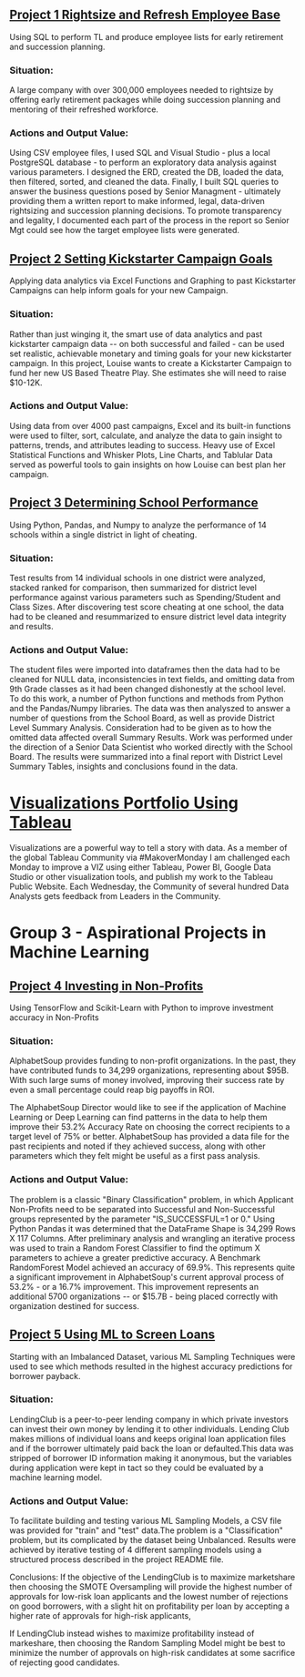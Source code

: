 ## [Project 1 Rightsize and Refresh Employee Base](https://github.com/tcottrell321/Pewlett_Hackard_Analysis)
Using SQL to perform TL and produce employee lists for early retirement and succession planning. 

### Situation:
A large company with over 300,000 employees needed to rightsize by offering early retirement packages while doing succession planning and mentoring of their refreshed workforce.  

### Actions and Output Value:
Using CSV employee files, I used SQL and Visual Studio - plus a local PostgreSQL database - to perform an exploratory data analysis against various parameters. I designed the ERD, created the DB, loaded the data, then filtered, sorted, and cleaned the data. Finally, I built SQL queries to answer the business questions posed by Senior Managment - ultimately providing them a written report to make informed, legal, data-driven rightsizing and succession planning decisions. To promote transparency and legality, I documented each part of the process in the report so Senior Mgt could see how the target employee lists were generated. 


## [Project 2 Setting Kickstarter Campaign Goals](https://github.com/tcottrell321/kickstarter-analysis)
Applying data analytics via Excel Functions and Graphing to past Kickstarter Campaigns can help inform goals for your new Campaign. 

### Situation:
Rather than just winging it, the smart use of data analytics and past kickstarter campaign data -- on both successful and failed - can be used set realistic, achievable monetary and timing goals for your new kickstarter campaign. In this project, Louise wants to create a Kickstarter Campaign to fund her new US Based Theatre Play. She estimates she will need to raise $10-12K. 

### Actions and Output Value:
Using data from over 4000 past campaigns, Excel and its built-in functions were used to filter, sort, calculate, and analyze the data to gain insight to patterns, trends, and attributes leading to success. Heavy use of Excel Statistical Functions and Whisker Plots, Line Charts, and Tablular Data served as powerful tools to gain insights on how Louise can best plan her campaign.  


## [Project 3 Determining School Performance](https://github.com/tcottrell321/school_district_analysis)
Using Python, Pandas, and Numpy to analyze the performance of 14 schools within a single district in light of cheating.  

### Situation:
Test results from 14 individual schools in one district were analyzed, stacked ranked for comparison, then summarized for district level performance against various parameters such as Spending/Student and Class Sizes. After discovering test score cheating at one school, the data had to be cleaned and resummarized to ensure district level data integrity and results. 

### Actions and Output Value:  
The student files were imported into dataframes then the data had to be cleaned for NULL data, inconsistencies in text fields, and omitting data from 9th Grade classes as it had been changed dishonestly at the school level. To do this work, a number of Python functions and methods from Python and the Pandas/Numpy libraries. The data was then analyszed to answer a number of questions from the School Board, as well as provide District Level Summary Analysis. Consideration had to be given as to how the omitted data affected overall Summary Results. Work was performed under the direction of a Senior Data Scientist who worked directly with the School Board. 
The results were summarized into a final report with District Level Summary Tables, insights and conclusions found in the data. 


# [Visualizations Portfolio Using Tableau](https://public.tableau.com/profile/thomas.cottrell#!/?newProfile=&activeTab=0)

Visualizations are a powerful way to tell a story with data. As a member of the global Tableau Community via #MakoverMonday I am challenged each Monday to improve a VIZ using either Tableau, Power BI, Google Data Studio or other visualization tools, and publish my work to the Tableau Public Website. Each Wednesday, the Community of several hundred Data Analysts gets feedback from Leaders in the Community. 

# Group 3 - Aspirational Projects in Machine Learning

## [Project 4 Investing in Non-Profits](https://github.com/tcottrell321/AlphabetSoupChallenge)
Using TensorFlow and Scikit-Learn with Python to improve investment accuracy in Non-Profits  

### Situation:
AlphabetSoup provides funding to non-profit organizations. In the past, they have contributed funds to 34,299 organizations, representing about $95B. With such large sums of money involved, improving their success rate by even a small percentage could reap big payoffs in ROI. 

The AlphabetSoup Director would like to see if the application of Machine Learning or Deep Learning can find patterns in the data to help them improve their 53.2% Accuracy Rate on choosing the correct recipients to a target level of 75% or better. AlphabetSoup has provided a data file for the past recipients and noted if they achieved success, along with other parameters which they felt might be useful as a first pass analysis.

### Actions and Output Value:  
The problem is a classic "Binary Classification" problem, in which Applicant Non-Profits need to be separated into Successful and Non-Successful groups represented by the parameter "IS_SUCCESSFUL=1 or 0." Using Python Pandas it was determined that the DataFrame Shape is 34,299 Rows X 117 Columns. After preliminary analysis and wrangling an iterative process was used to train a Random Forest Classifier to find the optimum X parameters to achieve a greater predictive accuracy. A Benchmark RandomForest Model achieved an accuracy of 69.9%. This represents quite a significant improvement in AlphabetSoup's current approval process of 53.2% - or a 16.7% improvement. This improvement represents an additional 5700 organizations -- or $15.7B - being placed correctly with organization destined for success.

## [Project 5 Using ML to Screen Loans](https://github.com/tcottrell321/Loan_Application_Screener)
Starting with an Imbalanced Dataset, various ML Sampling Techniques were used to see which methods resulted in the highest accuracy predictions for borrower payback.   

### Situation:
LendingClub is a peer-to-peer lending company in which private investors can invest their own money by lending it to other individuals. Lending Club makes millions of individual loans and keeps original loan application files and if the borrower ultimately paid back the loan or defaulted.This data was stripped of borrower ID information making it anonymous, but the variables during application were kept in tact so they could be evaluated by a machine learning model.

### Actions and Output Value:  
To facilitate building and testing various ML Sampling Models, a CSV file was provided for "train" and "test" data.The problem is a "Classification" problem, but its complicated by the dataset being Unbalanced. Results were achieved by iterative testing of 4 different sampling models using a structured process described in the project README file. 

Conclusions: If the objective of the LendingClub is to maximize marketshare then choosing the SMOTE Oversampling will provide the highest number of approvals for low-risk loan applicants and the lowest number of rejections on good borrowers, with a slight hit on profitability per loan by accepting a higher rate of approvals for high-risk applicants, 

If LendingClub instead wishes to maximize profitability instead of markeshare, then choosing the Random Sampling Model might be best to minimize the number of approvals on high-risk candidates at some sacrifice of rejecting good candidates.
